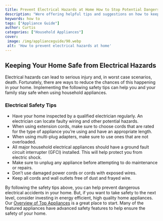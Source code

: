 ```yaml
---
title: Prevent Electrical Hazards at Home How to Stop Potential Dangers
description: "Were offering helpful tips and suggestions on how to keep your home safe from electrical hazards Learn how to protect yourself your family and your home from potential dangers"
keywords: how to
tags: ["Appliance Guide"]
author: Curtis
categories: ["Household Appliances"]
cover: 
 image: /img/applianceguide/90.webp
 alt: 'How to prevent electrical hazards at home'
---
```

## Keeping Your Home Safe from Electrical Hazards
Electrical hazards can lead to serious injury and, in worst case scenarios, death. Fortunately, there are ways to reduce the chances of this happening in your home. Implementing the following safety tips can help you and your family stay safe when using household appliances. 

### Electrical Safety Tips
* Have your home inspected by a qualified electrician regularly. An electrician can locate faulty wiring and other potential hazards.
* When using extension cords, make sure to choose cords that are rated for the type of appliance you’re using and have an appropriate length.
* When using multi-plug adapters, make sure to use ones that are not overloaded.
* All major household electrical appliances should have a ground fault circuit interrupter (GFCI) installed. This will help protect you from electric shock.
* Make sure to unplug any appliance before attempting to do maintenance or repairs.
* Don’t use damaged power cords or cords with exposed wires.
* Keep all cords and wall outlets free of dust and frayed wire.

By following the safety tips above, you can help prevent dangerous electrical accidents in your home. But, if you want to take safety to the next level, consider investing in energy efficient, high quality home appliances. Our [Overview of Top Appliances](./pages/appliance-overview) is a great place to start. Many of the featured appliances have advanced safety features to help ensure the safety of your home.
